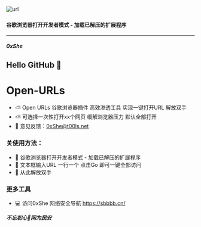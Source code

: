 

![url](https://user-images.githubusercontent.com/89628734/229961293-c0cf090c-0e3d-4d19-aeb7-4943f57fb78c.png)

### 
#### 谷歌浏览器打开开发者模式 - 加载已解压的扩展程序 

-------------------
##### 0xShe


## Hello GitHub  👋


# Open-URLs
- ⛅ Open URLs 谷歌浏览器插件 高效渗透工具 实现一键打开URL 解放双手
- ⛅ 可选择一次性打开xx个网页 缓解浏览器压力 默认全部打开 
- 📧 意见反馈：0xShe@t00ls.net

### 关使用方法：
- 🍺 谷歌浏览器打开开发者模式 - 加载已解压的扩展程序 
- 🍺 文本框输入URL 一行一个 点击Go 即可一键全部访问
- 🍺 从此解放双手

### 更多工具
- 💻 访问0xShe 网络安全导航 https://sbbbb.cn/




***不忘初心🔰网为民安***
